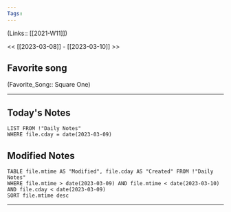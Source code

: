 ```yaml
---
Tags:
---
```

(Links:: [[2021-W11]])

<< [[2023-03-08]] - [[2023-03-10]] >>
## Favorite song
(Favorite_Song:: Square One)

___
## Today's Notes
```dataview
LIST FROM !"Daily Notes"
WHERE file.cday = date(2023-03-09)
```
## Modified Notes
```dataview
TABLE file.mtime AS "Modified", file.cday AS "Created" FROM !"Daily Notes" 
WHERE file.mtime > date(2023-03-09) AND file.mtime < date(2023-03-10) AND file.cday < date(2023-03-09)
SORT file.mtime desc
```
___
